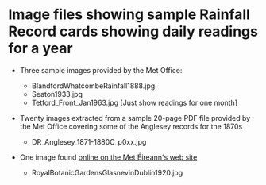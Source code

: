 # Image files showing sample Rainfall Record cards showing daily readings for a year

* Three sample images provided by the Met Office:

  * BlandfordWhatcombeRainfall1888.jpg
  * Seaton1933.jpg
  * Tetford_Front_Jan1963.jpg  [Just show readings for one month]

* Twenty images extracted from a sample 20-page PDF file provided by the Met Office covering some of the Anglesey records for the 1870s

  * DR_Anglesey_1871-1880C_p0xx.jpg

* One image found [online on the Met Éireann's web site](https://www.met.ie/irelands-pre-1940-daily-rainfall-records)

  * RoyalBotanicGardensGlasnevinDublin1920.jpg



